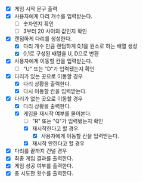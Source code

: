 - [X] 게임 시작 문구 출력
- [X] 사용자에게 다리 개수를 입력받는다.
  - [ ] 숫자인지 확인
  - [ ] 3부터 20 사이의 값인지 확인
- [X] 랜덤하게 다리를 생성한다.
  - [X] 다리 개수 만큼 랜덤하게 0,1을 원소로 하는 배열 생성
  - [X] 0,1로 구성된 배열을 U, D으로 변환
- [X] 사용자에게 이동할 칸을 입력받는다.
  - [ ] "U" 또는 "D"가 입력됐는지 확인
- [X] 다리가 있는 곳으로 이동할 경우
  - [X] 다리 상황을 출력한다.
  - [X] 다시 이동할 칸을 입력받는다.
- [X] 다리가 없는 곳으로 이동할 경우
  - [X] 다리 상황을 출력한다.
  - [X] 게임을 재시작 여부를 물어본다.
    - [ ] "R" 또는 "Q"가 입력됐는지 확인 
    - [X] 재시작한다고 할 경우
      - [X] 사용자에게 이동할 칸을 입력받는다.
    - [X] 재시작 안한다고 할 경우
- [X] 다리를 끝까지 건널 경우
- [X] 최종 게임 결과를 출력한다.
- [X] 게임 성공 여부를 출력한다.
- [X] 총 시도한 횟수를 출력한다.